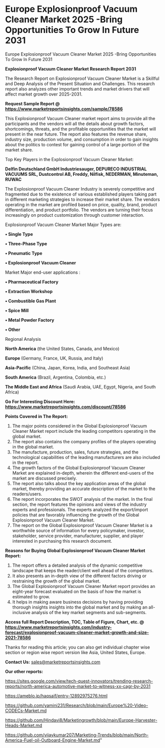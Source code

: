 # Europe Explosionproof Vacuum Cleaner Market 2025 -Bring Opportunities To Grow In Future 2031
Europe Explosionproof Vacuum Cleaner Market 2025 -Bring Opportunities To Grow In Future 2031

<strong>Explosionproof Vacuum Cleaner Market Research Report 2031</strong>

The Research Report on Explosionproof Vacuum Cleaner Market is a Skillful and Deep Analysis of the Present Situation and Challenges. This research report also analyzes other important trends and market drivers that will affect market growth over 2025-2031.

<strong>Request Sample Report @ <a href=https://www.marketreportsinsights.com/sample/78586>https://www.marketreportsinsights.com/sample/78586</a></strong>

This Explosionproof Vacuum Cleaner market report aims to provide all the participants and the vendors will all the details about growth factors, shortcomings, threats, and the profitable opportunities that the market will present in the near future. The report also features the revenue share, industry size, production volume, and consumption in order to gain insights about the politics to contest for gaining control of a large portion of the market share.

Top Key Players in the Explosionproof Vacuum Cleaner Market:

<strong>Delfin Deutschland GmbH Industriesauger, DEPURECO INDUSTRIAL VACUUMS SRL, Dustcontrol AB, Freddy, Nilfisk, NEDERMAN, Minuteman, RUWAC</strong>

The Explosionproof Vacuum Cleaner Industry is severely competitive and fragmented due to the existence of various established players taking part in different marketing strategies to increase their market share. The vendors operating in the market are profiled based on price, quality, brand, product differentiation, and product portfolio. The vendors are turning their focus increasingly on product customization through customer interaction.

Explosionproof Vacuum Cleaner Market Major Types are:

<strong>• Single Type

• Three-Phase Type

• Pneumatic Type

• Explosionproof Vacuum Cleaner</strong>

Market Major end-user applications :

<strong>• Pharmaceutical Factory

• Extraction Workshop

• Combustible Gas Plant

• Spice Mill

• Metal Powder Factory

• Other</strong>

Regional Analysis

</u><strong><b>North America</b></strong> (the United States, Canada, and Mexico)

<strong><b>Europe </b></strong>(Germany, France, UK, Russia, and Italy)

<strong><b>Asia-Pacific</b></strong> (China, Japan, Korea, India, and Southeast Asia)

<strong><b>South America</b></strong> (Brazil, Argentina, Colombia, etc.)

<strong><b>The Middle East and Africa</b></strong> (Saudi Arabia, UAE, Egypt, Nigeria, and South Africa)

<strong>Go For Interesting Discount Here: <a href=https://www.marketreportsinsights.com/discount/78586>https://www.marketreportsinsights.com/discount/78586</a></strong>

<strong>Points Covered in The Report:</strong>
<ol>
  <li>The major points considered in the Global Explosionproof Vacuum Cleaner Market report include the leading competitors operating in the global market.</li>
  <li>The report also contains the company profiles of the players operating in the global market.</li>
  <li>The manufacture, production, sales, future strategies, and the technological capabilities of the leading manufacturers are also included in the report.</li>
  <li>The growth factors of the Global Explosionproof Vacuum Cleaner Market are explained in-depth, wherein the different end-users of the market are discussed precisely.</li>
  <li>The report also talks about the key application areas of the global market, thereby providing an accurate description of the market to the readers/users.</li>
  <li>The report incorporates the SWOT analysis of the market. In the final section, the report features the opinions and views of the industry experts and professionals. The experts analyzed the export/import policies that are favorably influencing the growth of the Global Explosionproof Vacuum Cleaner Market.</li>
  <li>The report on the Global Explosionproof Vacuum Cleaner Market is a worthwhile source of information for every policymaker, investor, stakeholder, service provider, manufacturer, supplier, and player interested in purchasing this research document.</li>
</ol>
<strong>Reasons for Buying Global Explosionproof Vacuum Cleaner Market Report:</strong>

<ol>
  <li>The report offers a detailed analysis of the dynamic competitive landscape that keeps the reader/client well ahead of the competitors.</li>
  <li>It also presents an in-depth view of the different factors driving or restraining the growth of the global market.</li>
  <li>The Global Explosionproof Vacuum Cleaner Market report provides an eight-year forecast evaluated on the basis of how the market is estimated to grow.</li>
  <li>It helps in making aware business decisions by having providing thorough insights insights into the global market and by making an all-inclusive analysis of the key market segments and sub-segments.</li>
</ol>
<strong>Access full Report Description, TOC, Table of Figure, Chart, etc. @ <a href=https://www.marketreportsinsights.com/industry-forecast/explosionproof-vacuum-cleaner-market-growth-and-size-2021-78586>https://www.marketreportsinsights.com/industry-forecast/explosionproof-vacuum-cleaner-market-growth-and-size-2021-78586</a></strong>


Thanks for reading this article; you can also get individual chapter wise section or region wise report version like Asia, United States, Europe.

<strong>Contact Us:</strong>
sales@marketreportsinsights.com

<strong>Our other reports:</strong>

<a href=https://sites.google.com/view/tech-quest-innovators/trending-research-reports/north-america-automotive-market-to-witness-xx-cagr-by-2031>https://sites.google.com/view/tech-quest-innovators/trending-research-reports/north-america-automotive-market-to-witness-xx-cagr-by-2031</a>

<a href=https://ameblo.jp/haqsaif/entry-12892975276.html>https://ameblo.jp/haqsaif/entry-12892975276.html</a>

<a href=https://github.com/yamini231/Research/blob/main/Europe%20-Video-CODECs-Market.md>https://github.com/yamini231/Research/blob/main/Europe%20-Video-CODECs-Market.md</a>

<a href=https://github.com/Hindavi8/Marketingrowth/blob/main/Europe-Harvester-Heads-Market.md>https://github.com/Hindavi8/Marketingrowth/blob/main/Europe-Harvester-Heads-Market.md</a>

<a href=https://github.com/vijaykumar207/Marketing-Trends/blob/main/North-America-Fuel-oil-Outboard-Engine-Market.md>https://github.com/vijaykumar207/Marketing-Trends/blob/main/North-America-Fuel-oil-Outboard-Engine-Market.md</a>"
